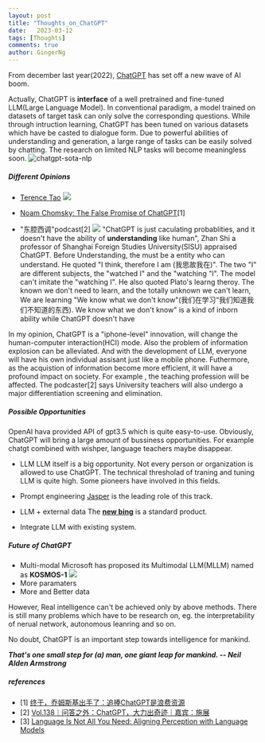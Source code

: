 ```yaml
---
layout: post
title: "Thoughts_on_ChatGPT"
date:   2023-03-12
tags: [Thoughts]
comments: true
author: GingerNg
---
```


From december last year(2022), [ChatGPT](https://openai.com/blog/chatgpt) has set off a new wave of AI boom.

Actually, ChatGPT is **interface** of a well pretrained and fine-tuned LLM(Large Language Model). In conventional paradigm, a model trained on datasets of target task can only solve the corresponding questions. While through intruction learning, ChatGPT has been tuned on various datasets which have be casted to dialogue form. Due to powerful abilities of understanding and generation, a large range of tasks can be easily solved by chatting. The research on limited NLP tasks will become meaningless soon.
![chatgpt-sota-nlp](https://s2.loli.net/2023/03/09/m8iOcw9D4CPkKa7.png)


##### Different Opinions
- [Terence Tao](https://mathstodon.xyz/@tao)
![](https://s2.loli.net/2023/03/12/ycSnjpeFgNokYWT.png)

- [Noam Chomsky: The False Promise of ChatGPT](https://www.nytimes.com/2023/03/08/opinion/noam-chomsky-chatgpt-ai.html)[1]

- "东腔西调"podcast[2]
![](https://s2.loli.net/2023/03/12/hbYomLQln3XV19H.png)
"ChatGPT is just caculating probablities, and it doesn't have the ability of  **understanding** like human", Zhan Shi a professor of Shanghai Foreign Studies University(SISU) appraised ChatGPT. Before Understanding, the must be a entity who can understand. He quoted "I think, therefore I am (我思故我在)". The two "I" are different subjects, the "watched I" and the "watching "I". The model can't imitate the "watching I". He also quoted Plato's learng theroy. The known we don't need to learn, and the totally unknown we can't learn, We are learning "We know what we don't know"(我们在学习“我们知道我们不知道的东西). We know what we don't know" is a kind of inborn ability while ChatGPT doesn't have

In my opinion, ChatGPT is a "iphone-level" innovation, will change the human-computer interaction(HCI) mode. Also the problem of information explosion can be alleviated. And with the development of LLM, everyone will have his own individual assisant just like a mobile phone. Futhermore, as the acquistion of information become more efficient, it will have a profound impact on society. For example , the teaching profession will be affected. The podcaster[2] says University teachers will also undergo a major differentiation screening and elimination.


##### Possible Opportunities
OpenAI hava provided API of gpt3.5 which is quite easy-to-use. Obviously, ChatGPT will bring a large amount of bussiness opportunities. For example chatgt combined with wishper, language teachers maybe disappear.
- LLM
LLM itself is a big opportunity. Not every person or organization is allowed to use ChatGPT. The technical thresholad of traning and tuning LLM is quite high. Some pioneers have involved in this fields.

- Prompt engineering
[Jasper](https://www.jasper.ai/) is the leading role of this track.

- LLM + external data
The [**new bing**](https://www.bing.com/new) is a standard product.

- Integrate LLM with existing system.


##### Future of ChatGPT
- Multi-modal
Microsoft has proposed its Multimodal LLM(MLLM) named as **KOSMOS-1**
![](https://s2.loli.net/2023/03/12/4ZhrDU7Nub5M8ac.png)
- More paramaters
- More and Better data

However, Real intelligence can't be achieved only by above methods. There is still many problems which have to be research on, eg. the interpretability of nerual network, autonomous leanring and so on.

No doubt, ChatGPT is an important step towards intelligence for mankind.


_**That's one small step for (a) man, one giant leap for mankind. -- Neil Alden Armstrong**_


##### references
- [1] [终于，乔姆斯基出手了：追捧ChatGPT是浪费资源](https://mp.weixin.qq.com/s/MyiLZYE_hcL27i_qtm7lSA)
- [2] [Vol.138｜问答之外：ChatGPT，大力出奇迹｜嘉宾：施展](https://www.xiaoyuzhoufm.com/episode/640aba438be5d40013c2ef55)
- [3] [Language Is Not All You Need: Aligning Perception
with Language Models](https://arxiv.org/abs/2302.14045)